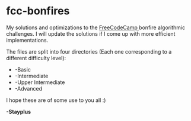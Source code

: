 # fcc-bonfires
<html>
<head>
My solutions and optimizations to the <a href="http://http://freecodecamp.com/"> FreeCodeCamp </a> bonfire algorithmic challenges. I will update the solutions if I come up with more efficient implementations.
</head>

<body>
<p>The files are split into four directories (Each one corresponding to a different difficulty level):<p>
  <ul>
    <li>-Basic </li>
    <li>-Intermediate </li>
    <li>-Upper Intermediate </li>
    <li>-Advanced </li>
  </ul>
</body>


<footer>
<p>I hope these are of some use to you all :) <p>
<p><b>-Stayplus<b><p>
</footer>

</html>
